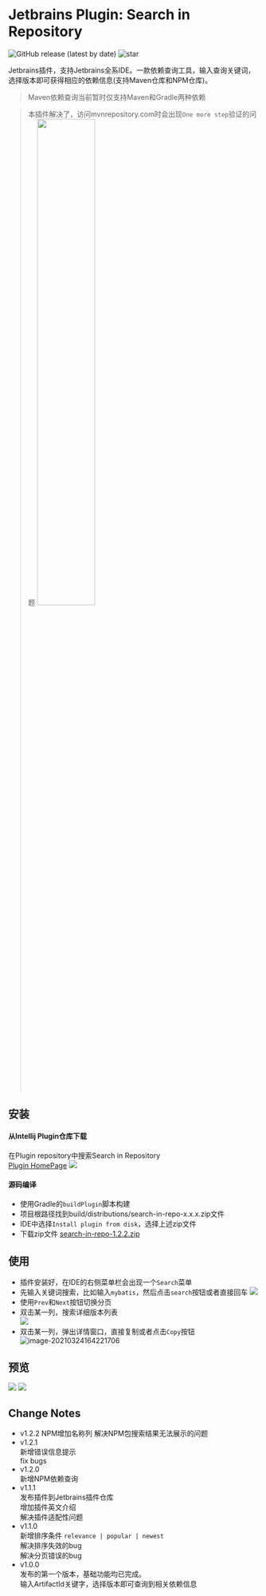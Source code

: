 # Jetbrains Plugin: Search in Repository

![GitHub release (latest by date)](https://img.shields.io/github/v/release/kimentanm/search-in-repo?label=version&style=flat-square&logo=github&color=green)
![star](https://img.shields.io/github/stars/kimentanm/search-in-repo?style=flat-square&logo=github)

Jetbrains插件，支持Jetbrains全系IDE。一款依赖查询工具，输入查询关键词，选择版本即可获得相应的依赖信息(支持Maven仓库和NPM仓库)。

> Maven依赖查询当前暂时仅支持Maven和Gradle两种依赖

> 本插件解决了，访问mvnrepository.com时会出现`One more step`验证的问题
> <img src="https://cdn.jsdelivr.net/gh/kimentanm/image-store/img/20210324112547.png" width="50%" />

## 安装  
#### 从Intellij Plugin仓库下载
在Plugin repository中搜索Search in Repository  
[Plugin HomePage](https://plugins.jetbrains.com/plugin/16373-search-in-maven-repository)
![](https://gitee.com/Kimentanm/image-store/raw/master/img/20210326090134.png)

#### 源码编译
- 使用Gradle的`buildPlugin`脚本构建  
- 项目根路径找到build/distributions/search-in-repo-x.x.x.zip文件  
- IDE中选择`Install plugin from disk`，选择上述zip文件
- 下载zip文件 [search-in-repo-1.2.2.zip](https://upload.kimen.com.cn/#/s/MAH0)

## 使用
 - 插件安装好，在IDE的右侧菜单栏会出现一个`Search`菜单  
 - 先输入关键词搜索，比如输入`mybatis`，然后点击`search`按钮或者直接回车
![](https://gitee.com/Kimentanm/image-store/raw/master/img/20210330140011.png)
 - 使用`Prev`和`Next`按钮切换分页
 - 双击某一列，搜索详细版本列表  
![](https://cdn.jsdelivr.net/gh/kimentanm/image-store/img/20210322214918.png)
 - 双击某一列，弹出详情窗口，直接复制或者点击`Copy`按钮
![image-20210324164221706](https://gitee.com/Kimentanm/image-store/raw/master/img/20210324164221.png)

## 预览
![](https://gitee.com/Kimentanm/image-store/raw/master/img/20210330140520.png)
![](https://gitee.com/Kimentanm/image-store/raw/master/img/20210330140625.png)

## Change Notes
- v1.2.2
  NPM增加名称列
  解决NPM包搜索结果无法展示的问题
- v1.2.1  
  新增错误信息提示  
  fix bugs
- v1.2.0  
  新增NPM依赖查询
- v1.1.1  
  发布插件到Jetbrains插件仓库  
  增加插件英文介绍  
  解决插件适配性问题
- v1.1.0  
  新增排序条件 `relevance | popular | newest`  
  解决排序失效的bug  
  解决分页错误的bug
- v1.0.0   
  发布的第一个版本，基础功能均已完成。  
  输入ArtifactId关键字，选择版本即可查询到相关依赖信息  





